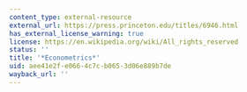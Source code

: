 ```yaml
---
content_type: external-resource
external_url: https://press.princeton.edu/titles/6946.html
has_external_license_warning: true
license: https://en.wikipedia.org/wiki/All_rights_reserved
status: ''
title: '*Econometrics*'
uid: aee41e2f-e066-4c7c-b065-3d06e889b7de
wayback_url: ''
---
```

